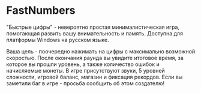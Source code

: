 # FastNumbers
"Быстрые цифры" - невероятно простая минималистическая игра, помогающая развить вашу внимательность и память. Доступна для платформы Windows на русском языке.

Ваша цель - поочередно нажимать на цифры с максимально возможной скоростью. После окончания раунда вы увидите итоговое время, за которое вы прошли уровень, а также количество ошибок и начисляемые монеты.
В игре присутствуют звуки, 5 уровней сложности, игровой баланс, магазин и фиксация рекордов.
Если вы заметили баг в игре - просьба сообщить об этом создателю!
